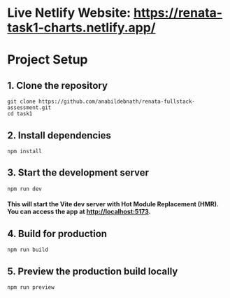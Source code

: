 # Live Netlify Website: https://renata-task1-charts.netlify.app/

# Project Setup

## 1. Clone the repository

```
git clone https://github.com/anabildebnath/renata-fullstack-assessment.git
cd task1
```

## 2. Install dependencies

```
npm install

```

## 3. Start the development server

```
npm run dev

```

#### This will start the Vite dev server with Hot Module Replacement (HMR). You can access the app at [http://localhost:5173](http://localhost:5173).

## 4. Build for production

```
npm run build

```

## 5. Preview the production build locally

```
npm run preview

```
